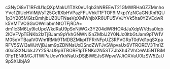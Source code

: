 c3NyOi8vT1RFdU1qQXpMakU1TXk0eU1qb3hNREEwT21GMWRHaGZZMmhoYVc1ZllUcHViMjVsT25Cc1lXbHVPazFFUVhkT1FTOF9iMkptYzNCaGNtRnRQU1p3Y205MGIzQmhjbUZ0UFNaeVpXMWhjbXR6UFU5VVJYVk5ha0Y2VEdwRk5VMTVOSGxOWnlabmNtOTFjRDA=
dm1lc3M6Ly9leUpoWkdRaU9pSnNjWGx3Y204dWRHOXdJaXdpWVdsa0lqb2lOVFVpTENKb2IzTjBJam9pYkhGNWNISnZMblJ2Y0NJc0ltbGtJam9pTW1VM05qVTBaalV0Wm1RMk9TMDBZMkptTFRrNFpUZ3RPVGRpT0dVd1pqSXpaRFV5SWl3aWJtVjBJam9pZDNNaUxDSndZWFJvSWpvaUx6VTROREV3Tm1Zd0x5SXNJbkJ2Y25RaU9pSTBORE1pTENKd2N5STZJbXh4ZVhCeWJ5NTBiM0FpTENKMGJITWlPaUowYkhNaUxDSjBlWEJsSWpvaWJtOXVaU0lzSW5ZaU9pSXlJbjA9

